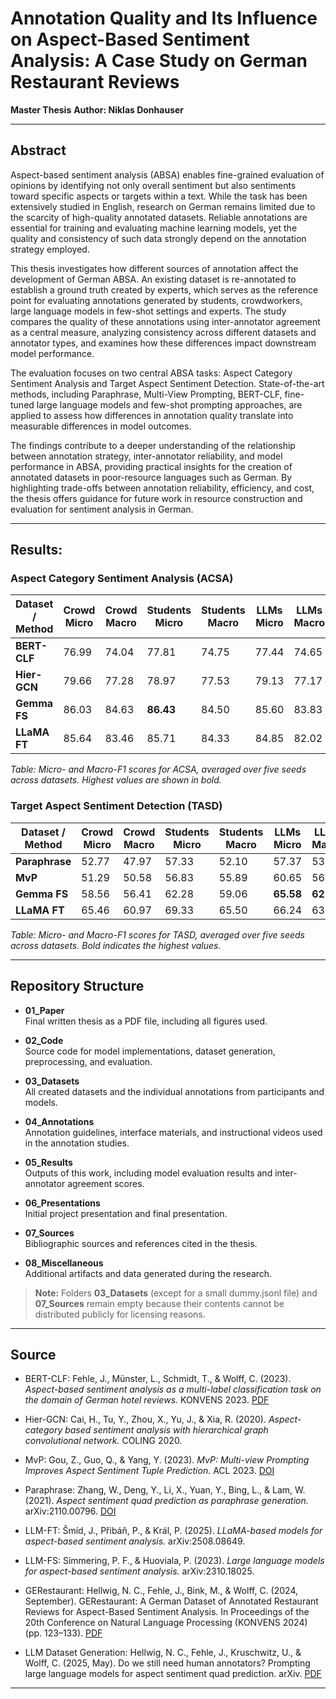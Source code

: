 # Annotation Quality and Its Influence on Aspect-Based Sentiment Analysis: A Case Study on German Restaurant Reviews  

**Master Thesis** 
**Author: Niklas Donhauser** 

---

## Abstract  

Aspect-based sentiment analysis (ABSA) enables fine-grained evaluation of opinions by identifying not only overall sentiment but also sentiments toward specific aspects or targets within a text.
While the task has been extensively studied in English, research on German remains limited due to the scarcity of high-quality annotated datasets.
Reliable annotations are essential for training and evaluating machine learning models, yet the quality and consistency of such data strongly depend on the annotation strategy employed.

This thesis investigates how different sources of annotation affect the development of German ABSA.
An existing dataset is re-annotated to establish a ground truth created by experts, which serves as the reference point for evaluating annotations generated by students, crowdworkers, large language models in few-shot settings and experts.
The study compares the quality of these annotations using inter-annotator agreement as a central measure, analyzing consistency across different datasets and annotator types, and examines how these differences impact downstream model performance.

The evaluation focuses on two central ABSA tasks: Aspect Category Sentiment Analysis and Target Aspect Sentiment Detection.
State-of-the-art methods, including Paraphrase, Multi-View Prompting, BERT-CLF, fine-tuned large language models and few-shot prompting approaches, are applied to assess how differences in annotation quality translate into measurable differences in model outcomes.

The findings contribute to a deeper understanding of the relationship between annotation strategy, inter-annotator reliability, and model performance in ABSA, providing practical insights for the creation of annotated datasets in poor-resource languages such as German. By highlighting trade-offs between annotation reliability, efficiency, and cost, the thesis offers guidance for future work in resource construction and evaluation for sentiment analysis in German.

<hr>

## Results:
### Aspect Category Sentiment Analysis (ACSA)

| **Dataset / Method** | **Crowd Micro** | **Crowd Macro** | **Students Micro** | **Students Macro** | **LLMs Micro** | **LLMs Macro** | **Experts Micro** | **Experts Macro** |
|-----------------------|-----------------|-----------------|---------------------|---------------------|----------------|----------------|-------------------|-------------------|
| **BERT-CLF**         | 76.99           | 74.04           | 77.81               | 74.75               | 77.44          | 74.65          | **78.26**         | 75.17             |
| **Hier-GCN**         | 79.66           | 77.28           | 78.97               | 77.53               | 79.13          | 77.17          | **79.78**         | 78.13             |
| **Gemma FS**         | 86.03           | 84.63           | **86.43**           | 84.50               | 85.60          | 83.83          | 86.29             | 84.62             |
| **LLaMA FT**         | 85.64           | 83.46           | 85.71               | 84.33               | 84.85          | 82.02          | **86.39**         | 83.12             |

*Table: Micro- and Macro-F1 scores for ACSA, averaged over five seeds across datasets. Highest values are shown in bold.*


### Target Aspect Sentiment Detection (TASD)

| **Dataset / Method** | **Crowd Micro** | **Crowd Macro** | **Students Micro** | **Students Macro** | **LLMs Micro** | **LLMs Macro** | **Experts Micro** | **Experts Macro** |
|-----------------------|-----------------|-----------------|---------------------|---------------------|----------------|----------------|-------------------|-------------------|
| **Paraphrase**        | 52.77           | 47.97           | 57.33               | 52.10               | 57.37          | 53.06          | **61.65**         | 56.24             |
| **MvP**               | 51.29           | 50.58           | 56.83               | 55.89               | 60.65          | 56.95          | **64.01**         | 59.42             |
| **Gemma FS**          | 58.56           | 56.41           | 62.28               | 59.06               | **65.58**      | **62.30**      | 63.38             | 58.74             |
| **LLaMA FT**          | 65.46           | 60.97           | 69.33               | 65.50               | 66.24          | 63.20          | **71.47**         | **67.40**         |

*Table: Micro- and Macro-F1 scores for TASD, averaged over five seeds across datasets. Bold indicates the highest values.*

<hr>

## Repository Structure  

- **01_Paper**  
  Final written thesis as a PDF file, including all figures used.  

- **02_Code**  
  Source code for model implementations, dataset generation, preprocessing, and evaluation.  

- **03_Datasets**  
  All created datasets and the individual annotations from participants and models.  

- **04_Annotations**  
  Annotation guidelines, interface materials, and instructional videos used in the annotation studies.  

- **05_Results**  
  Outputs of this work, including model evaluation results and inter-annotator agreement scores.  

- **06_Presentations**  
  Initial project presentation and final presentation.  

- **07_Sources**  
  Bibliographic sources and references cited in the thesis.  

- **08_Miscellaneous**  
  Additional artifacts and data generated during the research.  

> **Note:** Folders **03_Datasets** (except for a small dummy.jsonl file) and **07_Sources** remain empty because their contents cannot be distributed publicly for licensing reasons.
<hr>

## Source 

- BERT-CLF: Fehle, J., Münster, L., Schmidt, T., & Wolff, C. (2023). *Aspect-based sentiment analysis as a multi-label classification task on the domain of German hotel reviews.* KONVENS 2023. [PDF](https://aclanthology.org/2023.konvens-main.21.pdf)  

- Hier-GCN: Cai, H., Tu, Y., Zhou, X., Yu, J., & Xia, R. (2020). *Aspect-category based sentiment analysis with hierarchical graph convolutional network.* COLING 2020.  

- MvP: Gou, Z., Guo, Q., & Yang, Y. (2023). *MvP: Multi-view Prompting Improves Aspect Sentiment Tuple Prediction.* ACL 2023. [DOI](https://doi.org/10.18653/v1/2023.acl-long.240)  

- Paraphrase: Zhang, W., Deng, Y., Li, X., Yuan, Y., Bing, L., & Lam, W. (2021). *Aspect sentiment quad prediction as paraphrase generation.* arXiv:2110.00796. [DOI](https://doi.org/10.48550/arXiv.2110.00796)  

- LLM-FT: Šmíd, J., Přibáň, P., & Král, P. (2025). *LLaMA-based models for aspect-based sentiment analysis.* arXiv:2508.08649.  

- LLM-FS: Simmering, P. F., & Huoviala, P. (2023). *Large language models for aspect-based sentiment analysis.* arXiv:2310.18025.  

- GERestaurant: Hellwig, N. C., Fehle, J., Bink, M., & Wolff, C. (2024, September). GERestaurant: A German Dataset of Annotated Restaurant Reviews for Aspect-Based Sentiment Analysis. In Proceedings of the 20th Conference on Natural Language Processing (KONVENS 2024) (pp. 123–133). [PDF](https://doi.org/10.48550/arXiv.2408.07955)
- LLM Dataset Generation: Hellwig, N. C., Fehle, J., Kruschwitz, U., & Wolff, C. (2025, May). Do we still need human annotators? Prompting large language models for aspect sentiment quad prediction. arXiv. [PDF](https://doi.org/10.48550/arXiv.2502.13044)

<hr>
 
